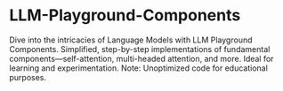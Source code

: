# LLM-Playground-Components

Dive into the intricacies of Language Models with LLM Playground Components. Simplified, step-by-step implementations of fundamental components—self-attention, multi-headed attention, and more. Ideal for learning and experimentation. Note: Unoptimized code for educational purposes.
